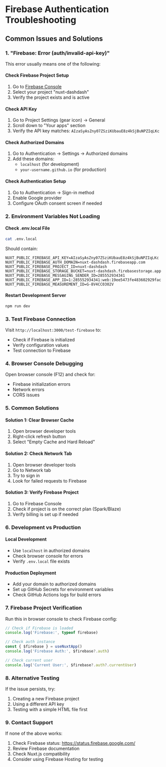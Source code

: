 # Firebase Authentication Troubleshooting

## Common Issues and Solutions

### 1. "Firebase: Error (auth/invalid-api-key)"

This error usually means one of the following:

#### Check Firebase Project Setup
1. Go to [Firebase Console](https://console.firebase.google.com/)
2. Select your project "nuxt-dashdash"
3. Verify the project exists and is active

#### Check API Key
1. Go to Project Settings (gear icon) → General
2. Scroll down to "Your apps" section
3. Verify the API key matches: `AIzaSyAsZny07ZSziKUbauE8z4kSjBuNPZIqLKc`

#### Check Authorized Domains
1. Go to Authentication → Settings → Authorized domains
2. Add these domains:
   - `localhost` (for development)
   - `your-username.github.io` (for production)

#### Check Authentication Setup
1. Go to Authentication → Sign-in method
2. Enable Google provider
3. Configure OAuth consent screen if needed

### 2. Environment Variables Not Loading

#### Check .env.local File
```bash
cat .env.local
```

Should contain:
```env
NUXT_PUBLIC_FIREBASE_API_KEY=AIzaSyAsZny07ZSziKUbauE8z4kSjBuNPZIqLKc
NUXT_PUBLIC_FIREBASE_AUTH_DOMAIN=nuxt-dashdash.firebaseapp.com
NUXT_PUBLIC_FIREBASE_PROJECT_ID=nuxt-dashdash
NUXT_PUBLIC_FIREBASE_STORAGE_BUCKET=nuxt-dashdash.firebasestorage.app
NUXT_PUBLIC_FIREBASE_MESSAGING_SENDER_ID=285552934341
NUXT_PUBLIC_FIREBASE_APP_ID=1:285552934341:web:19ee5473fe483602929fac
NUXT_PUBLIC_FIREBASE_MEASUREMENT_ID=G-8V4CC0302V
```

#### Restart Development Server
```bash
npm run dev
```

### 3. Test Firebase Connection

Visit `http://localhost:3000/test-firebase` to:
- Check if Firebase is initialized
- Verify configuration values
- Test connection to Firebase

### 4. Browser Console Debugging

Open browser console (F12) and check for:
- Firebase initialization errors
- Network errors
- CORS issues

### 5. Common Solutions

#### Solution 1: Clear Browser Cache
1. Open browser developer tools
2. Right-click refresh button
3. Select "Empty Cache and Hard Reload"

#### Solution 2: Check Network Tab
1. Open browser developer tools
2. Go to Network tab
3. Try to sign in
4. Look for failed requests to Firebase

#### Solution 3: Verify Firebase Project
1. Go to Firebase Console
2. Check if project is on the correct plan (Spark/Blaze)
3. Verify billing is set up if needed

### 6. Development vs Production

#### Local Development
- Use `localhost` in authorized domains
- Check browser console for errors
- Verify `.env.local` file exists

#### Production Deployment
- Add your domain to authorized domains
- Set up GitHub Secrets for environment variables
- Check GitHub Actions logs for build errors

### 7. Firebase Project Verification

Run this in browser console to check Firebase config:
```javascript
// Check if Firebase is loaded
console.log('Firebase:', typeof firebase)

// Check auth instance
const { $firebase } = useNuxtApp()
console.log('Firebase Auth:', $firebase?.auth)

// Check current user
console.log('Current User:', $firebase?.auth?.currentUser)
```

### 8. Alternative Testing

If the issue persists, try:
1. Creating a new Firebase project
2. Using a different API key
3. Testing with a simple HTML file first

### 9. Contact Support

If none of the above works:
1. Check Firebase status: https://status.firebase.google.com/
2. Review Firebase documentation
3. Check Nuxt.js compatibility
4. Consider using Firebase Hosting for testing 